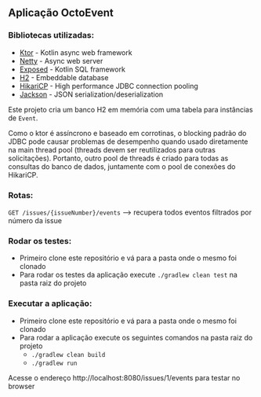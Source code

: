 ## Aplicação OctoEvent

### Bibliotecas utilizadas:

 - [Ktor](https://github.com/ktorio/ktor) - Kotlin async web framework
 - [Netty](https://github.com/netty/netty) - Async web server
 - [Exposed](https://github.com/JetBrains/Exposed) - Kotlin SQL framework
 - [H2](https://github.com/h2database/h2database) - Embeddable database
 - [HikariCP](https://github.com/brettwooldridge/HikariCP) - High performance JDBC connection pooling
 - [Jackson](https://github.com/FasterXML/jackson) - JSON serialization/deserialization

Este projeto cria um banco H2 em memória com uma tabela para instâncias de `Event`.

Como o ktor é assíncrono e baseado em corrotinas, o blocking padrão do JDBC pode causar problemas de
desempenho quando usado diretamente na main thread pool (threads devem ser reutilizados para outras
solicitações). Portanto, outro pool de threads é criado para todas as consultas do banco de dados,
juntamente com o pool de conexões do HikariCP.

### Rotas:

`GET /issues/{issueNumber}/events` --> recupera todos eventos filtrados por número da issue


### Rodar os testes:

 - Primeiro clone este repositório e vá para a pasta onde o mesmo foi clonado
 - Para rodar os testes da aplicação execute `./gradlew clean test` na pasta raiz do projeto


### Executar a aplicação:

 - Primeiro clone este repositório e vá para a pasta onde o mesmo foi clonado
 - Para rodar a aplicação execute os seguintes comandos na pasta raiz do projeto
   - `./gradlew clean build`
   - `./gradlew run`

 Acesse o endereço http://localhost:8080/issues/1/events para testar no browser